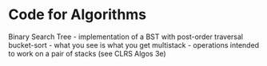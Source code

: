 # Code for Algorithms

Binary Search Tree - implementation of a BST with post-order traversal
bucket-sort - what you see is what you get
multistack - operations intended to work on a pair of stacks (see CLRS Algos 3e)

